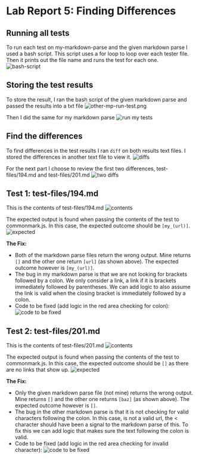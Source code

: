 # Lab Report 5: Finding Differences

## Running all tests
To run each test on my-markdown-parse and the given markdown parse I used a bash script. 
This script uses a for loop to loop over each tester file. Then it prints out the file name and runs the
test for each one. 
![bash-script](assets5/script-in-other-mp.png)

## Storing the test results
To store the result, I ran the bash script of the given markdown parse and 
passed the results into a txt file
![other-mp-run-test.png](assets5/other-mp-run-tests.png)

Then I did the same for my markdown parse
![run my tests](assets5/my-mp-run-tests.png)

## Find the differences
To find differences in the test results I ran `diff` on both results text files. 
I stored the differences in another text file to view it. 
![diffs](assets5/diff-on-txt-files.png)

For the next part I choose to review the first two differences, test-files/194.md and
test-files/201.md
![two diffs](assets5/differences-two.png)

## Test 1: test-files/194.md
This is the contents of test-files/194.md
![contents](assets5/194-test.png)

The expected output is found when passing the contents of the test to commonmark.js. In this
case, the expected outcome should be `[my_(url)]`.
![expected](assets5/194-expected-output.png)

**The Fix:** 
- Both of the markdown parse files return the wrong output. Mine returns `[]` and the
other one return `[url]` (as shown above). The expected outcome however is `[my_(url)]`.
- The bug in my markdown parse is that we are not looking for brackets followed by a colon.
We only consider a link, a link if it is brackets immediately followed by parentheses. We can
add logic to also assume the link is valid when the closing bracket is immediately followed by
a colon. 
- Code to be fixed (add logic in the red area checking for colon): 
![code to be fixed](assets5/my-code.png)


## Test 2: test-files/201.md
This is the contents of test-files/201.md
![contents](assets5/201-test.png)

The expected output is found when passing the contents of the test to commonmark.js. In this
case, the expected outcome should be `[]` as there are no links that show up.
![expected](assets5/201-expected-output.png)

**The Fix:**
- Only the given markdown parse file (not mine) returns the wrong output. Mine returns `[]` and the
  other one returns `[baz]` (as shown above). The expected outcome however is `[]`.
- The bug in the other markdown parse is that it is not checking for valid characters following the
colon. In this case, <bar> is not a valid url, the < character should have been a signal to the 
markdown parse of this. To fix this we can add logic that makes sure the text following the 
colon is valid. 
- Code to be fixed (add logic in the red area checking for invalid character):
  ![code to be fixed](assets5/other-code.png)







